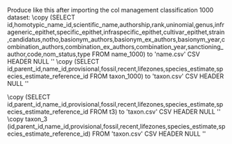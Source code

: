 Produce like this after importing the col management classification 1000 dataset:
\copy (SELECT id,homotypic_name_id,scientific_name,authorship,rank,uninomial,genus,infrageneric_epithet,specific_epithet,infraspecific_epithet,cultivar_epithet,strain,candidatus,notho,basionym_authors,basionym_ex_authors,basionym_year,combination_authors,combination_ex_authors,combination_year,sanctioning_author,code,nom_status,type FROM name_1000) to 'name.csv' CSV HEADER NULL ''
\copy (SELECT id,parent_id,name_id,provisional,fossil,recent,lifezones,species_estimate,species_estimate_reference_id FROM taxon_1000) to 'taxon.csv' CSV HEADER NULL ''

\copy (SELECT id,parent_id,name_id,provisional,fossil,recent,lifezones,species_estimate,species_estimate_reference_id FROM t3) to 'taxon.csv' CSV HEADER NULL ''
\copy taxon_3 (id,parent_id,name_id,provisional,fossil,recent,lifezones,species_estimate,species_estimate_reference_id) FROM 'taxon.csv' CSV HEADER NULL ''
